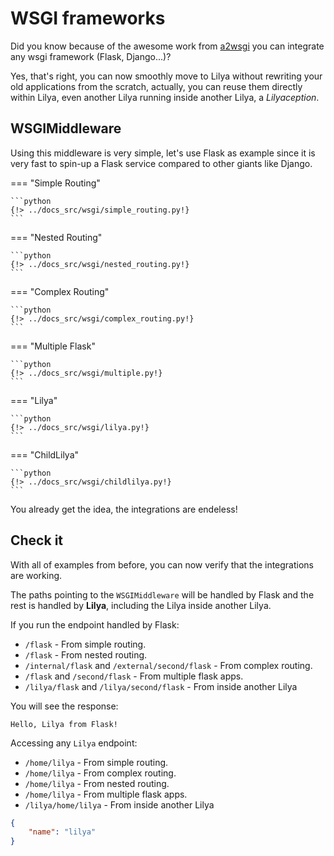 # WSGI frameworks

Did you know because of the awesome work from [a2wsgi](https://github.com/abersheeran/a2wsgi) you can integrate any wsgi
framework (Flask, Django...)?

Yes, that's right, you can now smoothly move to Lilya without rewriting your old applications from the scratch,
actually, you can reuse them directly within Lilya, even another Lilya running inside another Lilya,
a *Lilyaception*.

## WSGIMiddleware

Using this middleware is very simple, let's use Flask as example since it is very fast to spin-up a Flask service
compared to other giants like Django.

=== "Simple Routing"

    ```python
    {!> ../docs_src/wsgi/simple_routing.py!}
    ```

=== "Nested Routing"

    ```python
    {!> ../docs_src/wsgi/nested_routing.py!}
    ```

=== "Complex Routing"

    ```python
    {!> ../docs_src/wsgi/complex_routing.py!}
    ```

=== "Multiple Flask"

    ```python
    {!> ../docs_src/wsgi/multiple.py!}
    ```

=== "Lilya"

    ```python
    {!> ../docs_src/wsgi/lilya.py!}
    ```

=== "ChildLilya"

    ```python
    {!> ../docs_src/wsgi/childlilya.py!}
    ```

You already get the idea, the integrations are endeless!

## Check it

With all of examples from before, you can now verify that the integrations are working.

The paths pointing to the `WSGIMiddleware` will be handled by Flask and the rest is handled by **Lilya**,
including the Lilya inside another Lilya.

If you run the endpoint handled by Flask:

* `/flask` - From simple routing.
* `/flask` - From nested routing.
* `/internal/flask` and `/external/second/flask` - From complex routing.
* `/flask` and `/second/flask` - From multiple flask apps.
* `/lilya/flask` and `/lilya/second/flask` - From inside another Lilya

You will see the response:

```shell
Hello, Lilya from Flask!
```

Accessing any `Lilya` endpoint:

* `/home/lilya` - From simple routing.
* `/home/lilya` - From complex routing.
* `/home/lilya` - From nested routing.
* `/home/lilya` - From multiple flask apps.
* `/lilya/home/lilya` - From inside another Lilya

```json
{
    "name": "lilya"
}
```

